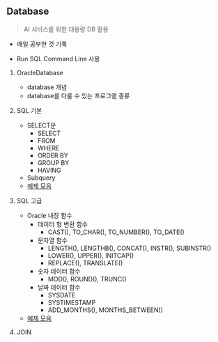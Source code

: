 ## Database

> AI 서비스를 위한 대용량 DB 활용

* 매일 공부한 것 기록

* Run SQL Command Line 사용

  

1. OracleDatabase
   
   * database 개념
   * database를 다룰 수 있는 프로그램 종류
   
   
   
2. SQL 기본

   * SELECT문
     * SELECT
     * FROM
     * WHERE
     * ORDER BY
     * GROUP BY
     * HAVING
   * Subquery
   * [예제 모음](https://github.com/kodonghee/Database/blob/master/SelectExample.md)

   

3. SQL 고급
   * Oracle 내장 함수
     * 데이터 형 변환 함수
       * CAST(), TO_CHAR(), TO_NUMBER(), TO_DATE()
     * 문자열 함수
       * LENGTH(), LENGTHB(), CONCAT(), INSTR(), SUBINSTR()
       * LOWER(), UPPER(), INITCAP()
       * REPLACE(), TRANSLATE()
     * 숫자 데이터 함수
       * MOD(), ROUND(), TRUNC()
     * 날짜 데이터 함수
       * SYSDATE
       * SYSTIMESTAMP
       * ADD_MONTHS(), MONTHS_BETWEEN()
   * [예제 모음](https://github.com/kodonghee/Database/blob/master/SelectExample2.md)
   
   

4. JOIN